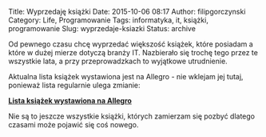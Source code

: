 Title: Wyprzedaję książki
Date: 2015-10-06 08:17
Author: filipgorczynski
Category: Life, Programowanie
Tags: informatyka, it, książki, programowanie
Slug: wyprzedaje-ksiazki
Status: archive

Od pewnego czasu chcę wyprzedać większość książek, które posiadam a które w dużej mierze dotyczą branży IT. Nazbierało się trochę tego przez te wszystkie lata, a przy przeprowadzkach to wyjątkowe utrudnienie.

Aktualna lista książek wystawiona jest na Allegro - nie wklejam jej tutaj, ponieważ lista regularnie ulega zmianie:

**[Lista książek wystawiona na Allegro](http://allegro.pl/listing/user/listing.php?us_id=4218638)**

Nie są to jeszcze wszystkie książki, których zamierzam się pozbyć dlatego czasami może pojawić się coś nowego.

